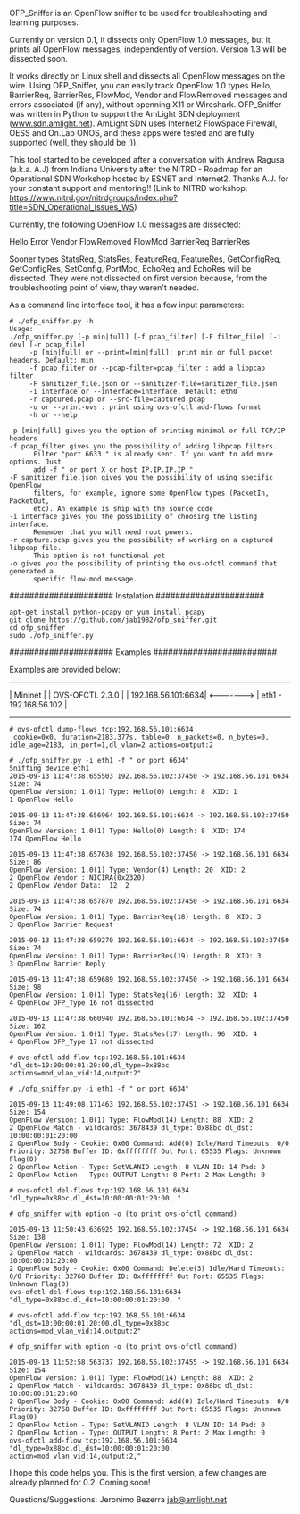 OFP_Sniffer is an OpenFlow sniffer to be used for troubleshooting and 
learning purposes.

Currently on version 0.1, it dissects only OpenFlow 1.0 messages, but it 
prints all OpenFlow messages, independently of version. Version 1.3 will 
be dissected soon. 

It works directly on Linux shell and dissects all OpenFlow messages on the 
wire. Using OFP_Sniffer, you can easily track OpenFlow 1.0 types Hello, 
BarrierReq, BarrierRes, FlowMod, Vendor and FlowRemoved messages and errors 
associated (if any), without openning X11 or Wireshark. OFP_Sniffer was 
written in Python to support the AmLight SDN deployment (www.sdn.amlight.net).
AmLight SDN uses Internet2 FlowSpace Firewall, OESS and On.Lab ONOS, and these 
apps were tested and are fully supported (well, they should be ;)).

This tool started to be developed after a conversation with Andrew Ragusa
(a.k.a. A.J) from Indiana University after the NITRD - Roadmap for an 
Operational SDN Workshop hosted by ESNET and Internet2. Thanks A.J. for your
constant support and mentoring!! (Link to NITRD workshop: https://www.nitrd.gov/nitrdgroups/index.php?title=SDN_Operational_Issues_WS)

Currently, the following OpenFlow 1.0 messages are dissected:

  Hello 
  Error
  Vendor
  FlowRemoved
  FlowMod
  BarrierReq
  BarrierRes

Sooner types StatsReq, StatsRes, FeatureReq, FeatureRes, GetConfigReq, 
GetConfigRes, SetConfig, PortMod, EchoReq and EchoRes will be dissected. They
were not dissected on first version because, from the troubleshooting point of
view, they weren't needed.

As a command line interface tool, it has a few input parameters:
```
# ./ofp_sniffer.py -h
Usage: 
./ofp_sniffer.py [-p min|full] [-f pcap_filter] [-F filter_file] [-i dev] [-r pcap_file] 
     -p [min|full] or --print=[min|full]: print min or full packet headers. Default: min
     -f pcap_filter or --pcap-filter=pcap_filter : add a libpcap filter
     -F sanitizer_file.json or --sanitizer-file=sanitizer_file.json
     -i interface or --interface=interface. Default: eth0
     -r captured.pcap or --src-file=captured.pcap
     -o or --print-ovs : print using ovs-ofctl add-flows format
     -h or --help

-p [min|full] gives you the option of printing minimal or full TCP/IP headers
-f pcap_filter gives you the possibility of adding libpcap filters. 
      Filter "port 6633 " is already sent. If you want to add more options. Just
      add -f " or port X or host IP.IP.IP.IP "
-F sanitizer_file.json gives you the possibility of using specific OpenFlow 
      filters, for example, ignore some OpenFlow types (PacketIn, PacketOut, 
      etc). An example is ship with the source code
-i interface gives you the possibility of choosing the listing interface. 
      Remember that you will need root powers.
-r capture.pcap gives you the possibility of working on a captured libpcap file.
      This option is not functional yet
-o gives you the possibility of printing the ovs-ofctl command that generated a
      specific flow-mod message.
```
##################### Instalation ######################
```
apt-get install python-pcapy or yum install pcapy
git clone https://github.com/jab1982/ofp_sniffer.git
cd ofp_sniffer
sudo ./ofp_sniffer.py
```
##################### Examples #########################

Examples are provided below:

----------------------           -------------------------
| Mininet            |           | OVS-OFCTL 2.3.0       |
| 192.168.56.101:6634| <-------> | eth1 - 192.168.56.102 |
----------------------           -------------------------
```
# ovs-ofctl dump-flows tcp:192.168.56.101:6634
 cookie=0x0, duration=2183.377s, table=0, n_packets=0, n_bytes=0, idle_age=2183, in_port=1,dl_vlan=2 actions=output:2

# ./ofp_sniffer.py -i eth1 -f " or port 6634"
Sniffing device eth1
2015-09-13 11:47:38.655503 192.168.56.102:37450 -> 192.168.56.101:6634 Size: 74
OpenFlow Version: 1.0(1) Type: Hello(0) Length: 8  XID: 1
1 OpenFlow Hello

2015-09-13 11:47:38.656964 192.168.56.101:6634 -> 192.168.56.102:37450 Size: 74
OpenFlow Version: 1.0(1) Type: Hello(0) Length: 8  XID: 174
174 OpenFlow Hello

2015-09-13 11:47:38.657638 192.168.56.102:37450 -> 192.168.56.101:6634 Size: 86
OpenFlow Version: 1.0(1) Type: Vendor(4) Length: 20  XID: 2
2 OpenFlow Vendor : NICIRA(0x2320)
2 OpenFlow Vendor Data:  12  2 

2015-09-13 11:47:38.657870 192.168.56.102:37450 -> 192.168.56.101:6634 Size: 74
OpenFlow Version: 1.0(1) Type: BarrierReq(18) Length: 8  XID: 3
3 OpenFlow Barrier Request

2015-09-13 11:47:38.659270 192.168.56.101:6634 -> 192.168.56.102:37450 Size: 74
OpenFlow Version: 1.0(1) Type: BarrierRes(19) Length: 8  XID: 3
3 OpenFlow Barrier Reply

2015-09-13 11:47:38.659689 192.168.56.102:37450 -> 192.168.56.101:6634 Size: 98
OpenFlow Version: 1.0(1) Type: StatsReq(16) Length: 32  XID: 4
4 OpenFlow OFP_Type 16 not dissected 

2015-09-13 11:47:38.660940 192.168.56.101:6634 -> 192.168.56.102:37450 Size: 162
OpenFlow Version: 1.0(1) Type: StatsRes(17) Length: 96  XID: 4
4 OpenFlow OFP_Type 17 not dissected 
```
```
# ovs-ofctl add-flow tcp:192.168.56.101:6634 "dl_dst=10:00:00:01:20:00,dl_type=0x88bc actions=mod_vlan_vid:14,output:2"

# ./ofp_sniffer.py -i eth1 -f " or port 6634"

2015-09-13 11:49:08.171463 192.168.56.102:37451 -> 192.168.56.101:6634 Size: 154
OpenFlow Version: 1.0(1) Type: FlowMod(14) Length: 88  XID: 2
2 OpenFlow Match - wildcards: 3678439 dl_type: 0x88bc dl_dst: 10:00:00:01:20:00
2 OpenFlow Body - Cookie: 0x00 Command: Add(0) Idle/Hard Timeouts: 0/0 Priority: 32768 Buffer ID: 0xffffffff Out Port: 65535 Flags: Unknown Flag(0)
2 OpenFlow Action - Type: SetVLANID Length: 8 VLAN ID: 14 Pad: 0
2 OpenFlow Action - Type: OUTPUT Length: 8 Port: 2 Max Length: 0

# ovs-ofctl del-flows tcp:192.168.56.101:6634 "dl_type=0x88bc,dl_dst=10:00:00:01:20:00, "

# ofp_sniffer with option -o (to print ovs-ofctl command)

2015-09-13 11:50:43.636925 192.168.56.102:37454 -> 192.168.56.101:6634 Size: 138
OpenFlow Version: 1.0(1) Type: FlowMod(14) Length: 72  XID: 2
2 OpenFlow Match - wildcards: 3678439 dl_type: 0x88bc dl_dst: 10:00:00:01:20:00
2 OpenFlow Body - Cookie: 0x00 Command: Delete(3) Idle/Hard Timeouts: 0/0 Priority: 32768 Buffer ID: 0xffffffff Out Port: 65535 Flags: Unknown Flag(0)
ovs-ofctl del-flows tcp:192.168.56.101:6634 "dl_type=0x88bc,dl_dst=10:00:00:01:20:00, "

# ovs-ofctl add-flow tcp:192.168.56.101:6634 "dl_dst=10:00:00:01:20:00,dl_type=0x88bc actions=mod_vlan_vid:14,output:2"

# ofp_sniffer with option -o (to print ovs-ofctl command)

2015-09-13 11:52:58.563737 192.168.56.102:37455 -> 192.168.56.101:6634 Size: 154
OpenFlow Version: 1.0(1) Type: FlowMod(14) Length: 88  XID: 2
2 OpenFlow Match - wildcards: 3678439 dl_type: 0x88bc dl_dst: 10:00:00:01:20:00
2 OpenFlow Body - Cookie: 0x00 Command: Add(0) Idle/Hard Timeouts: 0/0 Priority: 32768 Buffer ID: 0xffffffff Out Port: 65535 Flags: Unknown Flag(0)
2 OpenFlow Action - Type: SetVLANID Length: 8 VLAN ID: 14 Pad: 0
2 OpenFlow Action - Type: OUTPUT Length: 8 Port: 2 Max Length: 0
ovs-ofctl add-flow tcp:192.168.56.101:6634 "dl_type=0x88bc,dl_dst=10:00:00:01:20:00, action=mod_vlan_vid:14,output:2,"
```

I hope this code helps you. This is the first version, a few changes are already planned for 0.2. Coming soon!

Questions/Suggestions: Jeronimo Bezerra <jab@amlight.net>

